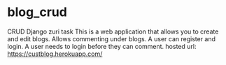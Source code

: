 # blog_crud
CRUD Django zuri task
This is a web application that allows you to create and edit blogs. Allows commenting under blogs. A user can register and login. A user needs to login before they can comment.
hosted url: https://custblog.herokuapp.com/
